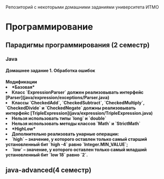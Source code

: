 Репозиторий с некоторыми домашними заданиями университета ИТМО

<h1> Программирование
<h2> Парадигмы программирования (2 семестр)
  <h3> Java 
    <h4> Домашнее задание 1. Обработка ошибок
     <h4> Модификации
 <li> *Базовая*
    <li> Класс `ExpressionParser` должен реализовывать интерфейс
        [Parser](java/expression/exceptions/Parser.java)
    <li> Классы `CheckedAdd`, `CheckedSubtract`, `CheckedMultiply`,
        `CheckedDivide` и `CheckedNegate` должны реализовывать интерфейс
        [TripleExpression](java/expression/TripleExpression.java)
    <li> Нельзя использовать типы `long` и `double`
    <li> Нельзя использовать методы классов `Math` и `StrictMath`
  <li>*HighLow*
     <li>Дополнительно реализовать унарные операции:
         <li>`high` – значение, у которого оставлен только самый старший
          установленный бит `high -4` равно `Integer.MIN_VALUE`;
         <li>`low` – значение, у которого оставлен только самый младший
          установленный бит `low 18` равно `2`.
<h2> java-advanced(4 семестр)
